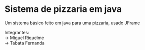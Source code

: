 # Sistema de pizzaria em java
Um sistema básico feito em java para uma pizzaria, usado JFrame

Integrantes:<br>
-> Miguel Riquelme<br> 
-> Tabata Fernanda
